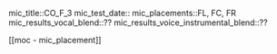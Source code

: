 
mic_title::CO_F_3
mic_test_date::
mic_placements::FL, FC, FR
mic_results_vocal_blend::??
mic_results_voice_instrumental_blend::??

[[moc - mic_placement]]